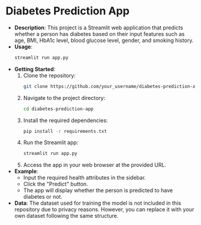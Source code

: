 # Diabetes Prediction App

- **Description**: This project is a Streamlit web application that predicts whether a person has diabetes based on their input features such as age, BMI, HbA1c level, blood glucose level, gender, and smoking history.
- **Usage**: 
  ```bash
  streamlit run app.py
  ```
- **Getting Started**:
  1. Clone the repository:
     ```bash
     git clone https://github.com/your_username/diabetes-prediction-app.git
     ```
  2. Navigate to the project directory:
     ```bash
     cd diabetes-prediction-app
     ```
  3. Install the required dependencies:
     ```bash
     pip install -r requirements.txt
     ```
  4. Run the Streamlit app:
     ```bash
     streamlit run app.py
     ```
  5. Access the app in your web browser at the provided URL.
- **Example**:
  - Input the required health attributes in the sidebar.
  - Click the "Predict" button.
  - The app will display whether the person is predicted to have diabetes or not.
- **Data**: The dataset used for training the model is not included in this repository due to privacy reasons. However, you can replace it with your own dataset following the same structure.
